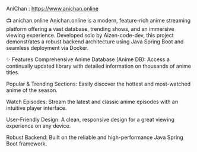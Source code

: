AniChan :  https://www.anichan.online


📺 anichan.online
Anichan.online is a modern, feature-rich anime streaming platform offering a vast database, trending shows, and an immersive viewing experience. Developed solo by Aizen-code-dev, this project demonstrates a robust backend architecture using Java Spring Boot and seamless deployment via Docker.

✨ Features
Comprehensive Anime Database (Anime DB): Access a continually updated library with detailed information on thousands of anime titles.

Popular & Trending Sections: Easily discover the hottest and most-watched anime of the season.

Watch Episodes: Stream the latest and classic anime episodes with an intuitive player interface.

User-Friendly Design: A clean, responsive design for a great viewing experience on any device.

Robust Backend: Built on the reliable and high-performance Java Spring Boot framework.
